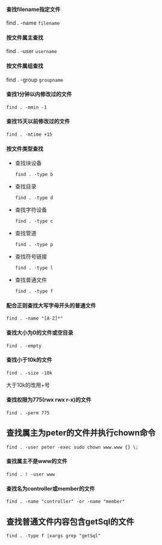 #### 查找filename指定文件
find . -name `filename`

#### 按文件属主查找
find . -user `username`

#### 按文件属组查找
find . -group `groupname`

#### 查找1分钟以内修改过的文件
    find . -mmin -1

#### 查找15天以前修改过的文件
    find . -mtime +15

#### 按文件类型查找
- 查找块设备
	~~~
	find . -type b
	~~~
- 查找目录
	~~~
	find . -type d
	~~~
- 查找字符设备
    ~~~
    find . -type c
    ~~~
- 查找管道
    ~~~
    find . -type p
    ~~~
- 查找符号链接
    ~~~
    find . -type l
    ~~~
- 查找普通文件
    ~~~
    find . -type f
    ~~~

#### 配合正则查找大写字母开头的普通文件
    find . -name "[A-Z]*"

#### 查找大小为0的文件或空目录
    find . -empty

#### 查找小于10k的文件
    find . -size -10k
大于10k的改用+号

#### 查找权限为775(rwx rwx r-x)的文件
	find . -perm 775

## 查找属主为peter的文件并执行chown命令
	find . -user peter -exec sudo chown www.www {} \;

#### 查找属主不是www的文件
	find . ! -user www

#### 查找名为controller或member的文件
	find . -name "controller" -or -name "member"

## 查找普通文件内容包含getSql的文件
	find . -type f |xargs grep "getSql"





